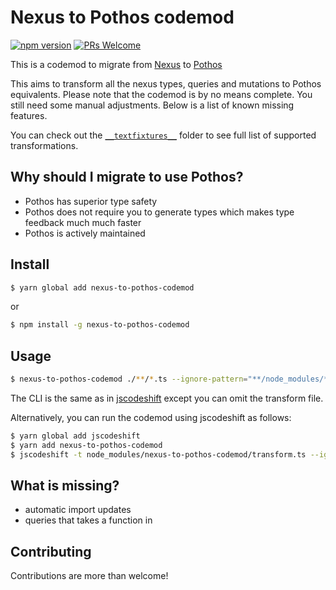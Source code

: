 # Nexus to Pothos codemod

[![npm version](https://badge.fury.io/js/nexus-to-pothos-codemod.svg)](https://www.npmjs.com/package/nexus-to-pothos-codemod)
[![PRs Welcome](https://img.shields.io/badge/PRs-welcome-brightgreen.svg?style=flat-square)](https://github.com/villesau/nexus-to-pothos-codemod/blob/master/README.md#Contributing)

This is a codemod to migrate from [Nexus](https://nexusjs.org/) to [Pothos](https://pothos-graphql.dev/)

This aims to transform all the nexus types, queries and mutations to Pothos equivalents. Please note that
the codemod is by no means complete. You still need some manual adjustments. Below is a list of known missing features.

You can check out the [`__textfixtures__`](https://github.com/villesau/nexus-to-pothos-codemod/tree/master/__testfixtures__) folder to see full list of supported transformations.

## Why should I migrate to use Pothos?

- Pothos has superior type safety
- Pothos does not require you to generate types which makes type feedback much much faster
- Pothos is actively maintained

## Install

```bash
$ yarn global add nexus-to-pothos-codemod
```

or

```bash
$ npm install -g nexus-to-pothos-codemod
```

## Usage

```bash
$ nexus-to-pothos-codemod ./**/*.ts --ignore-pattern="**/node_modules/**" --parser=ts
```

The CLI is the same as in [jscodeshift](https://github.com/facebook/jscodeshift)
except you can omit the transform file.

Alternatively, you can run the codemod using jscodeshift as follows:

```bash
$ yarn global add jscodeshift
$ yarn add nexus-to-pothos-codemod
$ jscodeshift -t node_modules/nexus-to-pothos-codemod/transform.ts --ignore-pattern="**/node_modules/**" ./**/*.js  --parser=ts
```

## What is missing?

- automatic import updates
- queries that takes a function in

## Contributing

Contributions are more than welcome!
